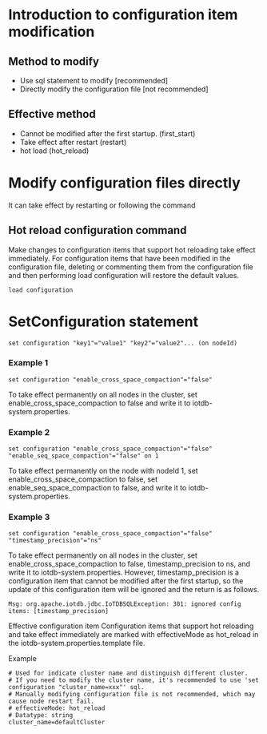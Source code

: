<!--

    Licensed to the Apache Software Foundation (ASF) under one
    or more contributor license agreements.  See the NOTICE file
    distributed with this work for additional information
    regarding copyright ownership.  The ASF licenses this file
    to you under the Apache License, Version 2.0 (the
    "License"); you may not use this file except in compliance
    with the License.  You may obtain a copy of the License at
    
        http://www.apache.org/licenses/LICENSE-2.0
    
    Unless required by applicable law or agreed to in writing,
    software distributed under the License is distributed on an
    "AS IS" BASIS, WITHOUT WARRANTIES OR CONDITIONS OF ANY
    KIND, either express or implied.  See the License for the
    specific language governing permissions and limitations
    under the License.

-->

# Introduction to configuration item modification
## Method to modify
* Use sql statement to modify [recommended]
* Directly modify the configuration file [not recommended]
## Effective method
* Cannot be modified after the first startup. (first_start)
* Take effect after restart (restart)
* hot load (hot_reload)
# Modify configuration files directly
It can take effect by restarting or following the command
## Hot reload configuration command
Make changes to configuration items that support hot reloading take effect immediately.
For configuration items that have been modified in the configuration file, deleting or commenting them from the configuration file and then performing load configuration will restore the default values.
```
load configuration
```
# SetConfiguration statement
```
set configuration "key1"="value1" "key2"="value2"... (on nodeId)
```
### Example 1
```
set configuration "enable_cross_space_compaction"="false"
```
To take effect permanently on all nodes in the cluster, set enable_cross_space_compaction to false and write it to iotdb-system.properties.
### Example 2
```
set configuration "enable_cross_space_compaction"="false" "enable_seq_space_compaction"="false" on 1
```
To take effect permanently on the node with nodeId 1, set enable_cross_space_compaction to false, set enable_seq_space_compaction to false, and write it to iotdb-system.properties.
### Example 3
```
set configuration "enable_cross_space_compaction"="false" "timestamp_precision"="ns"
```
To take effect permanently on all nodes in the cluster, set enable_cross_space_compaction to false, timestamp_precision to ns, and write it to iotdb-system.properties. However, timestamp_precision is a configuration item that cannot be modified after the first startup, so the update of this configuration item will be ignored and the return is as follows.
```
Msg: org.apache.iotdb.jdbc.IoTDBSQLException: 301: ignored config items: [timestamp_precision]
```
Effective configuration item
Configuration items that support hot reloading and take effect immediately are marked with effectiveMode as hot_reload in the iotdb-system.properties.template file.

Example
```
# Used for indicate cluster name and distinguish different cluster.
# If you need to modify the cluster name, it's recommended to use 'set configuration "cluster_name=xxx"' sql.
# Manually modifying configuration file is not recommended, which may cause node restart fail.
# effectiveMode: hot_reload
# Datatype: string
cluster_name=defaultCluster
```
